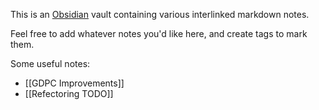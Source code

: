 This is an [Obsidian](https://obsidian.md/) vault containing various interlinked markdown notes.

Feel free to add whatever notes you'd like here, and create tags to mark them.

Some useful notes:
- [[GDPC Improvements]]
- [[Refectoring TODO]]